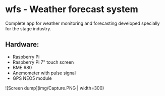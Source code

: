 # wfs - Weather forecast system

Complete app for weather monitoring and forecasting developed specially for the stage industry.

## Hardware:
 - Raspberry Pi
 - Raspberry Pi 7" touch screen
 - BME 680
 - Anemometer with pulse signal
 - GPS NEO5 module

![Screen dump](img/Capture.PNG | width=300)
